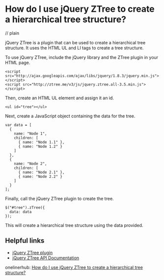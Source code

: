 # How do I use jQuery ZTree to create a hierarchical tree structure?
// plain

jQuery ZTree is a plugin that can be used to create a hierarchical tree structure. It uses the HTML UL and LI tags to create a tree structure.

To use jQuery ZTree, include the jQuery library and the ZTree plugin in your HTML page.

```
<script src="http://ajax.googleapis.com/ajax/libs/jquery/1.8.3/jquery.min.js"></script>
<script src="http://ztree.me/v3/js/jquery.ztree.all-3.5.min.js"></script>
```

Then, create an HTML UL element and assign it an id.

```
<ul id="tree"></ul>
```

Next, create a JavaScript object containing the data for the tree.

```
var data = [
  {
    name: "Node 1",
    children: [
      { name: "Node 1.1" },
      { name: "Node 1.2" }
    ]
  },
  {
    name: "Node 2",
    children: [
      { name: "Node 2.1" },
      { name: "Node 2.2" }
    ]
  }
];
```

Finally, call the jQuery ZTree plugin to create the tree.

```
$("#tree").zTree({
  data: data
});
```

This will create a hierarchical tree structure using the data provided.

## Helpful links
- [jQuery ZTree plugin](https://www.ztree.me/)
- [jQuery ZTree API Documentation](https://www.ztree.me/v3/api.php)

onelinerhub: [How do I use jQuery ZTree to create a hierarchical tree structure?](https://onelinerhub.com/jquery/how-do-i-use-jquery-ztree-to-create-a-hierarchical-tree-structure)